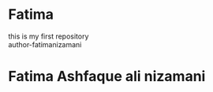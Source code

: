 # Fatima
this is my first repository
<br>
author-fatimanizamani
<h1>Fatima Ashfaque ali nizamani</h1>
